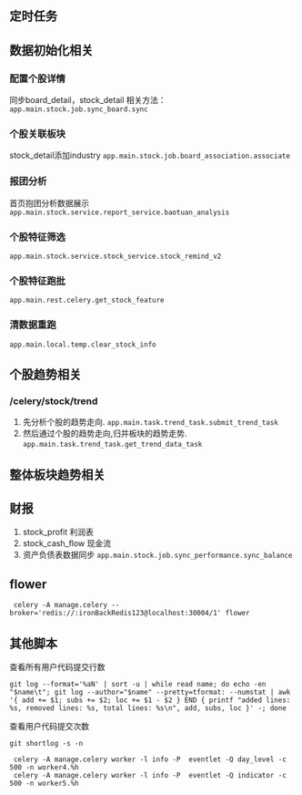 
## 定时任务

## 数据初始化相关
### 配置个股详情
同步board_detail，stock_detail
相关方法：`app.main.stock.job.sync_board.sync`

### 个股关联板块
stock_detail添加industry
`app.main.stock.job.board_association.associate`

### 报团分析
首页抱团分析数据展示
`app.main.stock.service.report_service.baotuan_analysis`

### 个股特征筛选
`app.main.stock.service.stock_service.stock_remind_v2`

### 个股特征跑批
`app.main.rest.celery.get_stock_feature`

### 清数据重跑 
`app.main.local.temp.clear_stock_info`

## 个股趋势相关
### /celery/stock/trend
1. 先分析个股的趋势走向.
`app.main.task.trend_task.submit_trend_task`
2. 然后通过个股的趋势走向,归并板块的趋势走势.
`app.main.task.trend_task.get_trend_data_task`

## 整体板块趋势相关


## 财报

1. stock_profit 利润表
2. stock_cash_flow 现金流
3. 资产负债表数据同步
`app.main.stock.job.sync_performance.sync_balance`


## flower

```
 celery -A manage.celery --broker='redis://:ironBackRedis123@localhost:30004/1' flower
```

## 其他脚本

查看所有用户代码提交行数
```shell script
git log --format='%aN' | sort -u | while read name; do echo -en "$name\t"; git log --author="$name" --pretty=tformat: --numstat | awk '{ add += $1; subs += $2; loc += $1 - $2 } END { printf "added lines: %s, removed lines: %s, total lines: %s\n", add, subs, loc }' -; done
```

查看用户代码提交次数
```shell script
git shortlog -s -n
```

```
 celery -A manage.celery worker -l info -P  eventlet -Q day_level -c 500 -n worker4.%h
 celery -A manage.celery worker -l info -P  eventlet -Q indicator -c 500 -n worker5.%h
```